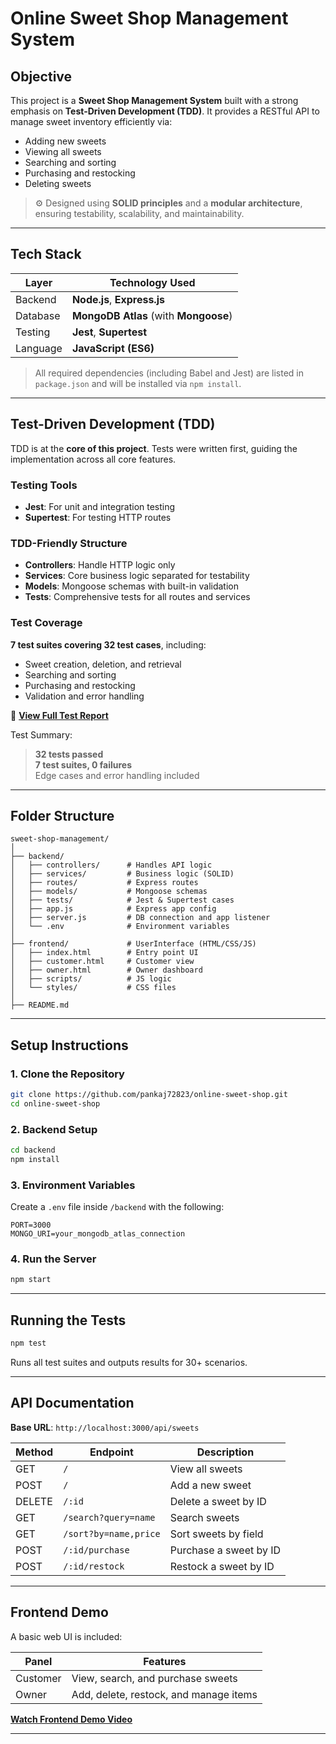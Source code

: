 #  Online Sweet Shop Management System

##  Objective

This project is a **Sweet Shop Management System** built with a strong emphasis on **Test-Driven Development (TDD)**. It provides a RESTful API to manage sweet inventory efficiently via:

*  Adding new sweets  
*  Viewing all sweets  
*  Searching and sorting  
*  Purchasing and restocking  
*  Deleting sweets  

> ⚙️ Designed using **SOLID principles** and a **modular architecture**, ensuring testability, scalability, and maintainability.

---

##  Tech Stack

| Layer    | Technology Used                      |
| -------- | ------------------------------------ |
| Backend  | **Node.js**, **Express.js**          |
| Database | **MongoDB Atlas** (with **Mongoose**) |
| Testing  | **Jest**, **Supertest**              |
| Language | **JavaScript (ES6)**                 |

> All required dependencies (including Babel and Jest) are listed in `package.json` and will be installed via `npm install`.

---

##  Test-Driven Development (TDD)

TDD is at the **core of this project**. Tests were written first, guiding the implementation across all core features.

###  Testing Tools

* **Jest**: For unit and integration testing  
* **Supertest**: For testing HTTP routes

###  TDD-Friendly Structure

* **Controllers**: Handle HTTP logic only  
* **Services**: Core business logic separated for testability  
* **Models**: Mongoose schemas with built-in validation  
* **Tests**: Comprehensive tests for all routes and services  

###  Test Coverage

**7 test suites covering 32 test cases**, including:

* Sweet creation, deletion, and retrieval  
* Searching and sorting  
* Purchasing and restocking  
* Validation and error handling  

📄 **[View Full Test Report](https://drive.google.com/your-link)**

Test Summary:

>  **32 tests passed**  
>  **7 test suites, 0 failures**  
>  Edge cases and error handling included

 

---

##  Folder Structure

```
sweet-shop-management/
│
├── backend/
│   ├── controllers/      # Handles API logic
│   ├── services/         # Business logic (SOLID)
│   ├── routes/           # Express routes
│   ├── models/           # Mongoose schemas
│   ├── tests/            # Jest & Supertest cases
│   ├── app.js            # Express app config
│   ├── server.js         # DB connection and app listener
│   └── .env              # Environment variables
│
├── frontend/             # UserInterface (HTML/CSS/JS)
│   ├── index.html        # Entry point UI
│   ├── customer.html     # Customer view
│   ├── owner.html        # Owner dashboard
│   ├── scripts/          # JS logic
│   └── styles/           # CSS files
│
├── README.md
```

---


##  Setup Instructions

### 1. Clone the Repository

```bash
git clone https://github.com/pankaj72823/online-sweet-shop.git
cd online-sweet-shop
```

### 2. Backend Setup

```bash
cd backend
npm install
```

### 3. Environment Variables

Create a `.env` file inside `/backend` with the following:

```env
PORT=3000
MONGO_URI=your_mongodb_atlas_connection
```

### 4. Run the Server

```bash
npm start
```

---

##  Running the Tests

```bash
npm test
```

Runs all test suites and outputs results for 30+ scenarios.

---

##  API Documentation

**Base URL**: `http://localhost:3000/api/sweets`

| Method | Endpoint              | Description                  |
|--------|-----------------------|------------------------------|
| GET    | `/`                   | View all sweets              |
| POST   | `/`                   | Add a new sweet              |
| DELETE | `/:id`                | Delete a sweet by ID         |
| GET    | `/search?query=name`  | Search sweets                |
| GET    | `/sort?by=name,price` | Sort sweets by field         |
| POST   | `/:id/purchase`       | Purchase a sweet by ID       |
| POST   | `/:id/restock`        | Restock a sweet by ID        |

---

##  Frontend Demo 

A basic web UI is included:

| Panel    | Features                               |
|----------|----------------------------------------|
| Customer | View, search, and purchase sweets      |
| Owner    | Add, delete, restock, and manage items |

 **[Watch Frontend Demo Video](https://drive.google.com/file/d/1mnp1ol4G0mMOBMf5wLfmLL4U-Yv4R8pw/view?usp=sharing)**

---
